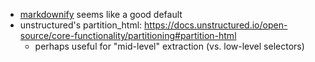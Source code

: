 - [markdownify](https://github.com/matthewwithanm/python-markdownify) seems like a good default
- unstructured's partition_html: https://docs.unstructured.io/open-source/core-functionality/partitioning#partition-html
  - perhaps useful for "mid-level" extraction (vs. low-level selectors)
